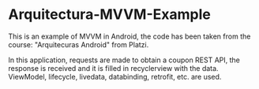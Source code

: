 # Arquitectura-MVVM-Example
This is an example of MVVM in Android, the code has been taken from the course: "Arquitecuras Android" from Platzi.

In this application, requests are made to obtain a coupon REST API, the response is received and it is filled in recyclerview with the data. ViewModel, lifecycle, livedata, databinding, retrofit, etc. are used.


